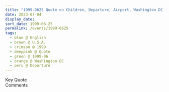 ```yaml
---
title: "1999-0625 Quote on Children, Departure, Airport, Washington DC, U.S.A. from the book Eternally Inspired Recollections of Our Divine Mother, Volume 7, Page 60"
date: 2023-07-04
display_date: 
sort_date: 1999-06-25
permalink: /events/1999-0625
tags:
  - blue @ English
  - brown @ U.S.A.
  - crimson @ 1999
  - deeppink @ Quote
  - green @ 1999-06
  - orange @ Washington DC
  - peru @ Departure
---
```


<wave-list>
  <list-title color="green" width="75">Key Quote</list-title>
  <list-item color="BlanchedAlmond"  width="200"></list-item>
  <list-item color="Lavender"></list-item>
  <list-item color="BlanchedAlmond"></list-item>
</wave-list>

<br>

<wave-list>
  <list-title color="green" width="75">Comments</list-title>
  <list-item color="BlanchedAlmond"  width="200"></list-item>
  <list-item color="Lavender"></list-item>
  <list-item color="BlanchedAlmond"></list-item>
</wave-list>